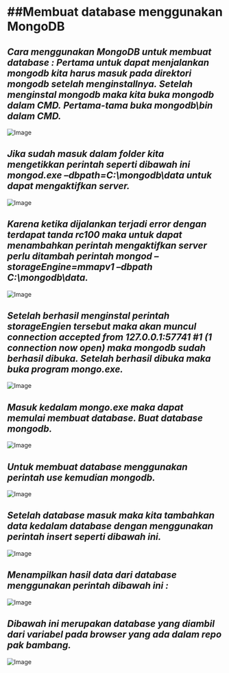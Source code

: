 ##**Membuat database menggunakan MongoDB**
====================

*Cara menggunakan MongoDB untuk membuat database :*
*Pertama untuk dapat menjalankan mongodb kita harus masuk pada direktori mongodb setelah menginstallnya.*
*Setelah menginstal mongodb maka kita buka mongodb dalam CMD.*
*Pertama-tama buka mongodb\bin dalam CMD.*
---
![Image](http://1.png)


*Jika sudah masuk dalam folder kita mengetikkan perintah seperti dibawah ini mongod.exe –dbpath=C:\mongodb\data*
*untuk dapat mengaktifkan server.*
-----
![Image](http://2.png)

*Karena ketika dijalankan terjadi error dengan terdapat tanda rc100 maka untuk dapat menambahkan perintah*
*mengaktifkan server perlu ditambah perintah mongod –storageEngine=mmapv1 –dbpath C:\mongodb\data.*
---
![Image](http://3.png)


*Setelah berhasil menginstal perintah storageEngien tersebut maka akan muncul connection accepted from*
*127.0.0.1:57741 #1 (1 connection now open) maka mongodb sudah berhasil dibuka. Setelah berhasil dibuka maka*
*buka program mongo.exe.*
---
![Image](http://4.png)


*Masuk kedalam mongo.exe maka dapat memulai membuat database. Buat database mongodb.*
---
![Image](http://5.png)


*Untuk membuat database menggunakan perintah use kemudian mongodb.*
---
![Image](http://6.png)


*Setelah database masuk maka kita tambahkan data kedalam database dengan menggunakan perintah insert*
*seperti dibawah ini.*
---
![Image](http://7.png)


*Menampilkan hasil data dari database menggunakan perintah dibawah ini :*
---
![Image](http://8.png)


*Dibawah ini merupakan database yang diambil dari variabel pada browser yang ada dalam repo pak bambang.*
---
![Image](http://9.png)

